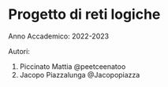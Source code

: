 # Progetto di reti logiche

Anno Accademico: 2022-2023<br>

Autori:
1. Piccinato Mattia @peetceenatoo
2. Jacopo Piazzalunga @Jacopopiazza

